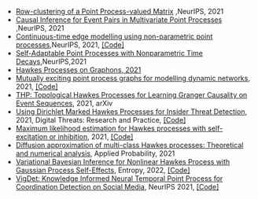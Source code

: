 * [Row-clustering of a Point Process-valued Matrix](https://papers.nips.cc/paper/2021/file/a6a38989dc7e433f1f42388e7afca318-Paper.pdf) ,NeurIPS, 2021
* [Causal Inference for Event Pairs in Multivariate Point Processes](https://papers.nips.cc/paper/2021/file/9078f2a8254704bd760460f027072e52-Paper.pdf) ,NeurIPS, 2021
* [Continuous-time edge modelling using non-parametric point processes](https://papers.nips.cc/paper/2021/file/1301962d8b7bd03fffaa27119aa7fc2b-Paper.pdf),NeurIPS, 2021, [\[Code\]](https://github.com/xuhuifan/CTEM)
* [Self-Adaptable Point Processes with Nonparametric Time Decays](https://papers.nips.cc/paper/2021/file/243facb29564e7b448834a7c9d901201-Paper.pdf),NeurIPS,2021
* [Hawkes Processes on Graphons, 2021](https://arxiv.org/pdf/2102.02741.pdf)
* [Mutually exciting point process graphs for modelling dynamic networks](https://arxiv.org/pdf/2102.06527.pdf), 2021, [\[Code\]](https://github.com/fraspass/meg)
* [THP: Topological Hawkes Processes for Learning Granger Causality on Event Sequences](https://arxiv.org/pdf/2105.10884.pdf), 2021, arXiv
* [Using Dirichlet Marked Hawkes Processes for Insider Threat Detection](https://dl.acm.org/doi/pdf/10.1145/3457908), 2021, Digital Threats: Research and Practice, [\[Code\]](https://github.com/PanpanZheng/DMHP)
* [Maximum likelihood estimation for Hawkes processes with self-excitation or inhibition](https://arxiv.org/pdf/2103.05299.pdf), 2021, [\[Code\]](https://github.com/migmtz/hawkes-inhibition-expon)
* [Diffusion approximation of multi-class Hawkes processes: Theoretical and numerical analysis](https://hal.archives-ouvertes.fr/hal-02513614v2/document), Applied Probability, 2021
* [Variational Bayesian Inference for Nonlinear Hawkes Process with Gaussian Process Self-Effects](https://pubmed.ncbi.nlm.nih.gov/35327867/),  Entropy, 2022, [\[Code\]](https://github.com/noashin/NHGPS)
* [VigDet: Knowledge Informed Neural Temporal Point Process for Coordination Detection on Social Media](https://openreview.net/pdf?id=sYNr-OqGC9m), NeurIPS 2021, [\[Code\]](https://openreview.net/forum?id=sYNr-OqGC9m)
